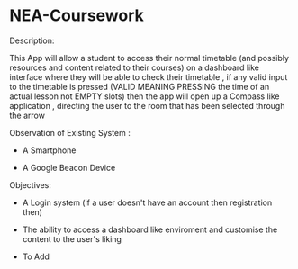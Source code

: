 # NEA-Coursework

Description:

This App will allow a student to access their normal timetable (and possibly resources and content related to their courses) on a dashboard like interface where they will be able to check their timetable , if any valid input to the timetable is pressed (VALID MEANING PRESSING the time of an actual lesson not EMPTY slots) then the app will open up a Compass like application , directing the user to the room that has been selected through the arrow 



Observation of Existing System :

 - A Smartphone
 
 - A Google Beacon Device



Objectives:

* A Login system (if a user doesn't have an account then registration then)

* The ability to access a dashboard like enviroment and customise the content to the user's liking

* To Add 
